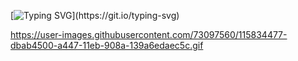 [![Typing SVG](https://readme-typing-svg.demolab.com/?lines=Who+am+I?+Check+this+out+...)](https://git.io/typing-svg)

https://user-images.githubusercontent.com/73097560/115834477-dbab4500-a447-11eb-908a-139a6edaec5c.gif



<!--
**Obeeyyyy/Obeeyyyy** is a ✨ _special_ ✨ repository because its `README.md` (this file) appears on your GitHub profile.

Here are some ideas to get you started:

- 🔭 I’m currently working on ...
- 🌱 I’m currently learning ...
- 👯 I’m looking to collaborate on ...
- 🤔 I’m looking for help with ...
- 💬 Ask me about ...
- 📫 How to reach me: ...
- 😄 Pronouns: ...
- ⚡ Fun fact: ...
-->
